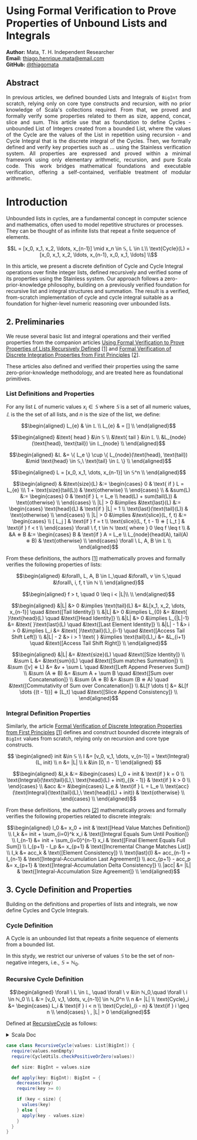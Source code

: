 # Using Formal Verification to Prove Properties of Unbound Lists and Integrals

**Author:** Mata, T. H.
Independent Researcher  
**Email:** [thiago.henrique.mata@email.com](mailto:thiago.mata@email.com)  
**GitHub:** [@thiagomata](https://github.com/thiagomata)

## Abstract

<div align="justify">
<p style="text-align: justify">
In previous articles, we defined bounded Lists and Integrals of <code>BigInt</code>
from scratch, relying only on core type constructs and recursion, 
with no prior knowledge of Scala's collections required.
From that, we proved and formally verify some properties related to them as size, append, concat,
slice and sum.
This article use that as foundation to define Cycles - unbounded List of Integers
created from a bounded List, where the values of the Cycle are the values of the
List in repetition using recursion - and Cycle Integral that is the discrete integral of the Cycles.
Then, we formally defined and verify key properties such as ... using the Stainless verification system. 
All properties are expressed and proved within a minimal framework using only elementary arithmetic,
 recursion, and pure Scala code.
This work bridges mathematical foundations and executable verification, offering a self-contained, verifiable
 treatment of modular arithmetic.
 </p>
</div>

# Introduction

Unbounded lists in cycles, are a fundamental concept in computer science and mathematics, often used to model
repetitive structures or processes. They can be thought of as infinite lists that repeat a finite sequence of elements.

```math
L = [x_0, x_1, x_2, \ldots, x_{n-1}]  \mid x_n \in 𝕊, L \in 𝕃\\
\text{Cycle}(L) = [x_0, x_1, x_2, \ldots, x_{n-1}, x_0, x_1, \ldots] \\
```
In this article, we present a discrete definition of Cycle and Cycle Integral 
operations over finite integer lists, defined recursively and verified some of 
its properties using the Stainless system.
Our approach follows a zero-prior-knowledge philosophy, building on a previously 
verified foundation for recursive list and integral structures and summation.
The result is a verified, from-scratch implementation of cycle and cycle integral 
suitable as a foundation for higher-level numeric reasoning over unbounded lists.

## 2. Preliminaries

We reuse several basic list and integral operations and their verified properties from the companion articles [Using Formal Verification to Prove Properties of Lists Recursively Defined](
https://github.com/thiagomata/prime-numbers/blob/master/list.md
) [[1]](#ref1) and [Formal Verification of Discrete Integration Properties from First Principles](integral.md) [[2]](#ef2).

These articles also defined and verified their properties using the same zero-prior-knowledge methodology,
and are treated here as foundational primitives.


### List Definitions and Properties

For any list $L$ of numeric values $x_i \in 𝕊$ where $𝕊$ is a set of all numeric values,
$𝕃$ is the the set of all lists, 
and $n$ is the size of the list, we define:

```math
\begin{aligned}
L_{e} & \in 𝕃 \\
L_{e} & = [] \\
\end{aligned}
```

```math
\begin{aligned}
&\text{ head } &\in 𝕊 \\
&\text{ tail } &\in 𝕃 \\
&L_{node}(\text{head}, \text{tail}) \in 𝕃_{node} \\
\end{aligned}
```
```math
\begin{aligned}
&𝕃 &= \{ L_e \}  \cup \{ L_{node}(\text{head}, \text{tail}) &\mid \text{head} \in 𝕊,\ \text{tail} \in 𝕃 \} \\
\end{aligned}
```

```math
\begin{aligned}
L = [x_0, x_1, \dots, x_{n-1}] \in 𝕊^n \\
\end{aligned}
```

```math
\begin{aligned}
& &\text{size}(L) &:= \begin{cases}
0 & \text{ if } L = L_{e} \\\
1 + \text{size}(tail(L)) & \text{otherwise} \\
\end{cases} \\
& &sum(L) &:= \begin{cases}
0 & \text{if } L = L_e \\
head(L) + sum(tail(L)) & \text{otherwise} \\
\end{cases} \\
|L| > 0 &\implies &\text{last}(L) &:= \begin{cases}
\text{head}(L) & \text{if } |L| = 1 \\
\text{last}(\text{tail}(L)) & \text{otherwise} \\
\end{cases} \\
|L| > 0 &\implies &\text{slice}(L, f, t) &:=  \begin{cases} \\
[ L_j ] & \text{if } f = t \\
\text{slice}(L, f, t - 1) ⧺ [ L_t ] & \text{if } f < t \\
\end{cases}
\forall \ f, t \in ℕ \text{ where } 0 \leq f \leq t \\
& &A ⧺ B &:= \begin{cases}
B & \text{if } A = L_e \\
L_{node}(head(A), tail(A) ⧺ B) & \text{otherwise} \\
\end{cases}
\forall \ L, A, B \in  𝕃 \\
\end{aligned}
```

From these definitions, the authors [[1]](#ref1) mathematically proves and formally verifies the following properties of lists:

```math
\begin{aligned}
&\forall\, L, A, B \in  𝕃,\quad &\forall\, v \in 𝕊,\quad &\forall\, i, f, t \in ℕ \\
\end{aligned}
```
```math
\begin{aligned}
f > t, \quad 0 \leq i < |L|\\
\\
\end{aligned}
```
```math
\begin{aligned}
&|L| &> 0 &\implies \text{tail}(L) &= &L[x_1, x_2, \dots, x_{n-1}] \quad &\text{[Tail Identity]} \\
&|L| &> 0 &\implies L_{0} &= &\text{ }\text{head}(L) \quad &\text{[Head Identity]} \\
&|L| &> 0 &\implies L_{|L|-1} &= &\text{ }\text{last}(L) \quad &\text{[Last Element Identity]} \\
&|L| - 1 &> i > 0 &\implies L_i &= &\text{ }\text{tail}(L)_{i-1} \quad &\text{[Access Tail Shift Left]} \\
&|L| - 2 &> i > 1 \text{ } &\implies \text{tail}(L)_i &= &L_{i+1} \quad &\text{[Access Tail Shift Right]} \\
\end{aligned}
```
```math
\begin{aligned}
&|L| &= &\text{size}(L)                        \quad &\text{[Size Identity]} \\
&\sum L &= &\text{sum}(L)                      \quad &\text{[Sum matches Summation]} \\
&\sum ([v] ⧺ L) &= &v + \sum L                 \quad &\text{[Left Append Preserves Sum]} \\
&\sum (A ⧺ B) &= &\sum A + \sum B              \quad &\text{[Sum over Concatenation]} \\
&\sum (A ⧺ B) &= &\sum (B ⧺ A)                 \quad &\text{[Commutativity of Sum over Concatenation]} \\
&L[f \dots t] &= &L[f \dots {(t - 1)}] ⧺ [L_t] \quad &\text{[Slice Append Consistency]} \\
\end{aligned}
```

### Integral Definition Properties

Similarly, the article [Formal Verification of Discrete Integration Properties from First Principles](./integral.md) [[1]](#ref1)
defines and construct bounded discrete integrals of <code>BigInt</code> values
from scratch, relying only on recursion and core type constructs. 

$$
\begin{aligned}
init &\in 𝕊 \\
I &= [v_0, v_1, \dots, v_{n-1}] = \text{Integral}(L, init) \\
n &= |L| \\
k &\in [0, n - 1]
\end{aligned}
$$

```math
\begin{aligned}
&I_k &:= &\begin{cases}
L_0 + init & \text{if } k = 0 \\
\text{Integral}(\text{tail}(L),\ \text{head}(L) + init)_{(k - 1)} & \text{if } k > 0 \\
\end{cases} \\
&acc &:= &\begin{cases}
L_e & \text{if } L = L_e \\
\text{acc}(\text{Integral}(\text{tail}(L),\ \text{head}(L) + init)) & \text{otherwise} \\
\end{cases} \\
\end{aligned}
```

From these definitions, the authors [[2]](#ref2) mathematically proves and formally verifies the following properties related to discrete integrals:

```math
\begin{aligned}
 I_0 &= x_0 + init & \text{[Head Value Matches Definition]} \\
 I_k &= init + \sum_{i=0}^k x_i & \text{[Integral Equals Sum Until Position]} \\
 I_{n-1} &= init + \sum_{i=0}^{n-1} x_i & \text{[Final Element Equals Full Sum]} \\
 I_{p+1} - I_p &= x_{p+1} & \text{[Incremental Change Matches List]} \\
 I_k &= acc_k & \text{[Element Consistency]} \\
  \text{last}(I) &= acc_{n-1} = I_{n-1} & \text{[Integral-Accumulation Last Agreement]} \\
 acc_{p+1} - acc_p &= x_{p+1} & \text{[Integral-Accumulation Delta Consistency]} \\
 |acc| &= |L| & \text{[Integral-Accumulation Size Agreement]} \\
\end{aligned}
```

## 3. Cycle Definition and Properties

Building on the definitions and properties of lists and integrals, we now define Cycles and Cycle Integrals.

### Cycle Definition

A Cycle is an unbounded list that repeats a finite sequence of elements from a bounded list.

In this stydy, we restrict our universe of values $𝕊$ to be the set of non-negative integers, i.e., $𝕊 = ℕ_0$.

### Recursive Cycle Definition

```math
\begin{aligned}
\forall \ L \in  𝕃, \quad \forall \ v &\in ℕ_0,\quad \forall \ i \in ℕ_0 \\
L &:= [v_0, v_1, \dots, v_{n-1}] \in ℕ_0^n \\
n &= |L| \\
\text{Cycle}_i &= \begin{cases}
L_i & \text{if } i < n \\
\text{Cycle}_{i - n} & \text{if } i \geq n \\
\end{cases} \ , |L| > 0
\end{aligned}
```

Defined at [RecursiveCycle](
    ./src/main/scala/v1/cycle/recursiveCycle/RecursiveCycle.scala
) as follows:

<details>
<summary> Scala Doc </summary>

```scala
/**
 * Represents a recursive cycle of values.
 *
 * @param values List A non-empty list of BigInt 
 * non-negative values that form the cycle.
 */
```
</details>

```scala
case class RecursiveCycle(values: List[BigInt]) {
  require(values.nonEmpty)
  require(CycleUtils.checkPositiveOrZero(values))

  def size: BigInt = values.size

  def apply(key: BigInt): BigInt = {
    decreases(key)
    require(key >= 0)

    if (key < size) {
      values(key)
    } else {
      apply(key - values.size)
    }
  }
}
```
